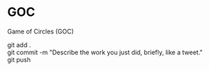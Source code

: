 # GOC
Game of Circles (GOC)

git add .  
git commit -m "Describe the work you just did, briefly, like a tweet."  
git push  